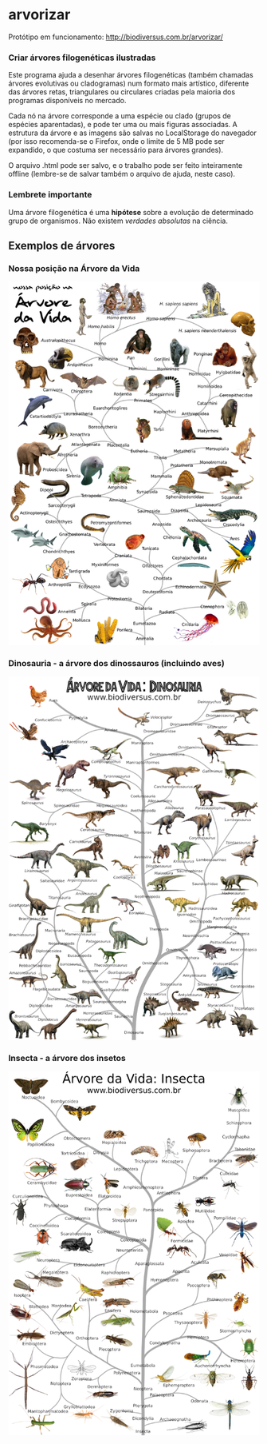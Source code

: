 # arvorizar

Protótipo em funcionamento: http://biodiversus.com.br/arvorizar/

### Criar árvores filogenéticas ilustradas

Este programa ajuda a desenhar árvores filogenéticas (também chamadas árvores evolutivas ou cladogramas) num formato mais artístico, diferente das árvores retas, triangulares ou circulares criadas pela maioria dos programas disponíveis no mercado.

Cada nó na árvore corresponde a uma espécie ou clado (grupos de espécies aparentadas), e pode ter uma ou mais figuras associadas. A estrutura da árvore e as imagens são salvas no LocalStorage do navegador (por isso recomenda-se o Firefox, onde o limite de 5 MB pode ser expandido, o que costuma ser necessário para árvores grandes).

O arquivo .html pode ser salvo, e o trabalho pode ser feito inteiramente offline (lembre-se de salvar também o arquivo de ajuda, neste caso).

### Lembrete importante

Uma árvore filogenética é uma **hipótese** sobre a evolução de determinado grupo de organismos. Não existem _verdades absolutas_ na ciência.

## Exemplos de árvores

### Nossa posição na Árvore da Vida

![](Animalia.png)

### Dinosauria - a árvore dos dinossauros (incluindo aves)

![](Dinosauria.png)

### Insecta - a árvore dos insetos

![](Insecta.png)
